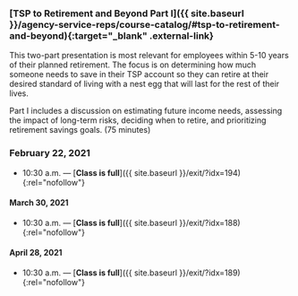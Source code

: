 ### [TSP to Retirement and Beyond Part I]({{ site.baseurl }}/agency-service-reps/course-catalog/#tsp-to-retirement-and-beyond){:target="\_blank" .external-link}

This two-part presentation is most relevant for employees within 5-10 years of their planned retirement. The focus is on determining how much someone needs to save in their TSP account so they can retire at their desired standard of living with a nest egg that will last for the rest of their lives.

Part I includes a discussion on estimating future income needs, assessing the impact of long-term risks, deciding when to retire, and prioritizing retirement savings goals. (75 minutes)

### February 22, 2021

- 10:30 a.m. — [**Class is full**]({{ site.baseurl }}/exit/?idx=194){:rel="nofollow"}

#### March 30, 2021

- 10:30 a.m. — [**Class is full**]({{ site.baseurl }}/exit/?idx=188){:rel="nofollow"}

#### April 28, 2021

- 10:30 a.m. — [**Class is full**]({{ site.baseurl }}/exit/?idx=189){:rel="nofollow"}
